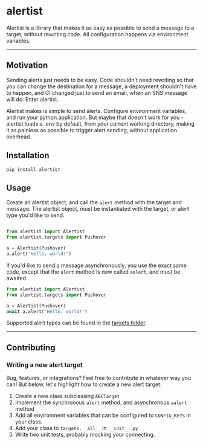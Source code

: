 # alertist

Alertist is a library that makes it as easy as possible to send a message to a target, without rewriting code. All configuration happens via environment variables.

-----

## Motivation

Sending alerts just needs to be easy. Code shouldn't need rewriting so that you can change the destination for a message, a deployment shouldn't have to happen, and CI changed just to send an email, when an SNS message will do.  Enter alertist.

Alertist makes is simple to send alerts. Configure environment variables, and run your python application. But maybe that doesn't work for you - alertist loads a .env by default, from your current working directory, making it as painless as possible to trigger alert sending, without application overhead.

## Installation

`pip install alertist`

## Usage

Create an alertist object, and call the `alert` method with the target and message. The alertist object, must be instantiated with the target, or alert type you'd like to send.

```python

from alertist import Alertist
from alertist.targets import Pushover

a = Alertist(Pushover)
a.alert("Hello, world!")
```

If you'd like to send a message asynchronously, you use the exact same code, except that the `alert` method is now called `aalert`, and must be awaited.

```python
from alertist import Alertist
from alertist.targets import Pushover

a = Alertist(Pushover)
await a.alert("Hello, world!")
```

Supported alert types can be found in the [targets folder](alertist/targets).

-----

## Contributing

### Writing a new alert target

Bug, features, or integrations? Feel free to contribute in whatever way you can! But below, let's highlight how to create a new alert target.

1. Create a new class subclassing `ABCTarget`
1. Implement the synchronous `alert` method, and asynchronous `aalert` method
1. Add all environment variables that can be configured to `CONFIG_KEYS` in your class.
1. Add your class to `targets.__all__` in `__init__.py`
1. Write two unit tests, probably mocking your connecting.
